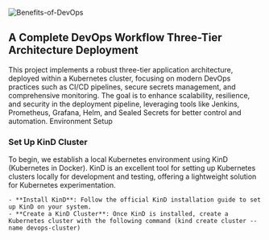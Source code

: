 ![Benefits-of-DevOps](https://github.com/user-attachments/assets/4571be51-2359-45d7-bc40-23b578a25103)

## A Complete DevOps Workflow Three-Tier Architecture Deployment 

This project implements a robust three-tier application architecture, deployed within a Kubernetes cluster, focusing on modern DevOps practices such as CI/CD pipelines, secure secrets management, and comprehensive monitoring. The goal is to enhance scalability, resilience, and security in the deployment pipeline, leveraging tools like Jenkins, Prometheus, Grafana, Helm, and Sealed Secrets for better control and automation.
Environment Setup

### Set Up KinD Cluster

To begin, we establish a local Kubernetes environment using KinD (Kubernetes in Docker). KinD is an excellent tool for setting up Kubernetes clusters locally for development and testing, offering a lightweight solution for Kubernetes experimentation.

    - **Install KinD**: Follow the official KinD installation guide to set up KinD on your system.
    - **Create a KinD Cluster**: Once KinD is installed, create a Kubernetes cluster with the following command (kind create cluster --name devops-cluster)
